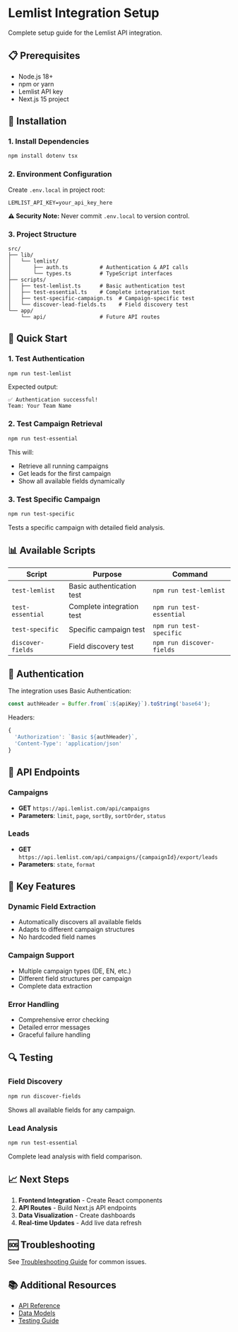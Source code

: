 # Lemlist Integration Setup

Complete setup guide for the Lemlist API integration.

## 📋 Prerequisites

- Node.js 18+ 
- npm or yarn
- Lemlist API key
- Next.js 15 project

## 🔧 Installation

### 1. Install Dependencies

```bash
npm install dotenv tsx
```

### 2. Environment Configuration

Create `.env.local` in project root:

```env
LEMLIST_API_KEY=your_api_key_here
```

**⚠️ Security Note:** Never commit `.env.local` to version control.

### 3. Project Structure

```
src/
├── lib/
│   └── lemlist/
│       ├── auth.ts          # Authentication & API calls
│       └── types.ts         # TypeScript interfaces
├── scripts/
│   ├── test-lemlist.ts      # Basic authentication test
│   ├── test-essential.ts    # Complete integration test
│   ├── test-specific-campaign.ts  # Campaign-specific test
│   └── discover-lead-fields.ts    # Field discovery test
└── app/
    └── api/                 # Future API routes
```

## 🚀 Quick Start

### 1. Test Authentication

```bash
npm run test-lemlist
```

Expected output:
```
✅ Authentication successful!
Team: Your Team Name
```

### 2. Test Campaign Retrieval

```bash
npm run test-essential
```

This will:
- Retrieve all running campaigns
- Get leads for the first campaign
- Show all available fields dynamically

### 3. Test Specific Campaign

```bash
npm run test-specific
```

Tests a specific campaign with detailed field analysis.

## 📊 Available Scripts

| Script | Purpose | Command |
|--------|---------|---------|
| `test-lemlist` | Basic authentication test | `npm run test-lemlist` |
| `test-essential` | Complete integration test | `npm run test-essential` |
| `test-specific` | Specific campaign test | `npm run test-specific` |
| `discover-fields` | Field discovery test | `npm run discover-fields` |

## 🔑 Authentication

The integration uses Basic Authentication:

```typescript
const authHeader = Buffer.from(`:${apiKey}`).toString('base64');
```

Headers:
```typescript
{
  'Authorization': `Basic ${authHeader}`,
  'Content-Type': 'application/json'
}
```

## 📡 API Endpoints

### Campaigns
- **GET** `https://api.lemlist.com/api/campaigns`
- **Parameters**: `limit`, `page`, `sortBy`, `sortOrder`, `status`

### Leads
- **GET** `https://api.lemlist.com/api/campaigns/{campaignId}/export/leads`
- **Parameters**: `state`, `format`

## 🎯 Key Features

### Dynamic Field Extraction
- Automatically discovers all available fields
- Adapts to different campaign structures
- No hardcoded field names

### Campaign Support
- Multiple campaign types (DE, EN, etc.)
- Different field structures per campaign
- Complete data extraction

### Error Handling
- Comprehensive error checking
- Detailed error messages
- Graceful failure handling

## 🔍 Testing

### Field Discovery
```bash
npm run discover-fields
```

Shows all available fields for any campaign.

### Lead Analysis
```bash
npm run test-essential
```

Complete lead analysis with field comparison.

## 📈 Next Steps

1. **Frontend Integration** - Create React components
2. **API Routes** - Build Next.js API endpoints
3. **Data Visualization** - Create dashboards
4. **Real-time Updates** - Add live data refresh

## 🆘 Troubleshooting

See [Troubleshooting Guide](./troubleshooting.md) for common issues.

## 📚 Additional Resources

- [API Reference](./api-reference.md)
- [Data Models](./data-models.md)
- [Testing Guide](./testing.md)
